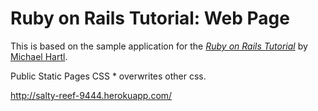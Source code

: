 # Ruby on Rails Tutorial: Web Page

This is based on the sample application for
the [*Ruby on Rails Tutorial*](http://railstutorial.org/)
by [Michael Hartl](http://michaelhartl.com/).


Public Static Pages CSS
    *  overwrites other css. 

http://salty-reef-9444.herokuapp.com/
